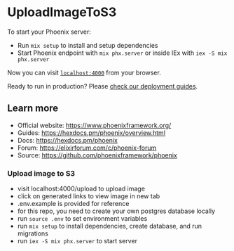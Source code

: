 # UploadImageToS3

To start your Phoenix server:

  * Run `mix setup` to install and setup dependencies
  * Start Phoenix endpoint with `mix phx.server` or inside IEx with `iex -S mix phx.server`

Now you can visit [`localhost:4000`](http://localhost:4000) from your browser.

Ready to run in production? Please [check our deployment guides](https://hexdocs.pm/phoenix/deployment.html).

## Learn more

  * Official website: https://www.phoenixframework.org/
  * Guides: https://hexdocs.pm/phoenix/overview.html
  * Docs: https://hexdocs.pm/phoenix
  * Forum: https://elixirforum.com/c/phoenix-forum
  * Source: https://github.com/phoenixframework/phoenix

### Upload image to S3
- visit localhost:4000/upload to upload image
- click on generated links to view image in new tab
- .env.example is provided for reference
- for this repo, you need to create your own postgres database locally
- run `source .env` to set environment variables
- run `mix setup` to install dependencies, create database, and run migrations
- run `iex -S mix phx.server` to start server
